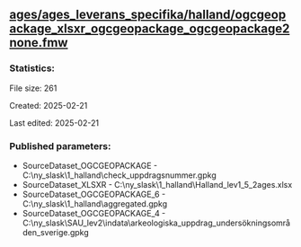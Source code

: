 ﻿## [ages/ages_leverans_specifika/halland/ogcgeopackage_xlsxr_ogcgeopackage_ogcgeopackage2none.fmw](https://github.com/kicki58/kix_working_dir/blob/master/ages/ages_leverans_specifika/halland/ogcgeopackage_xlsxr_ogcgeopackage_ogcgeopackage2none.fmw)

### Statistics:
File size: 261

Created: 2025-02-21

Last edited: 2025-02-21



### Published parameters:
*  SourceDataset_OGCGEOPACKAGE    -   C:\ny_slask\1_halland\check_uppdragsnummer.gpkg
*  SourceDataset_XLSXR    -   C:\ny_slask\1_halland\Halland_lev1_5_2ages.xlsx
*  SourceDataset_OGCGEOPACKAGE_6    -   C:\ny_slask\1_halland\aggregated.gpkg
*  SourceDataset_OGCGEOPACKAGE_4    -   C:\ny_slask\SAU_lev2\indata\arkeologiska_uppdrag_undersökningsområden_sverige.gpkg







